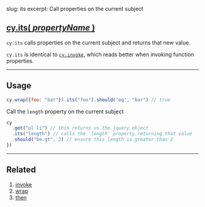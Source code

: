 slug: its
excerpt: Call properties on the current subject

## [cy.its( *propertyName* )](#usage)

`cy.its` calls properties on the current subject and returns that new value.

`cy.its` is identical to [`cy.invoke`](http://on.cypress.io/api/invoke), which reads better when invoking function properties.


***

## Usage

```javascript
cy.wrap({foo: "bar"}).its("foo").should("eq", "bar") // true
```

Call the `length` property on the current subject

```javascript
cy
  .get("ul li") // this returns us the jquery object
  .its("length") // calls the 'length' property returning that value
  .should("be.gt", 2) // ensure this length is greater than 2
})
```

***

## Related
1. [invoke](http://on.cypress.io/api/invoke)
2. [wrap](http://on.cypress.io/api/wrap)
3. [then](http://on.cypress.io/api/then)